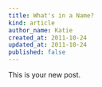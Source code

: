 ```yaml
---
title: What's in a Name?
kind: article
author_name: Katie
created_at: 2011-10-24
updated_at: 2011-10-24
published: false
---
```

This is your new post.
